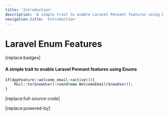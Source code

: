 ```yaml
---
title: 'Introduction'
description: 'A simple trait to enable Laravel Pennant features using Enums'
navigation.title: 'Introduction'
---
```


# Laravel Enum Features
 
[replace:badges]


#### A simple trait to enable Laravel Pennant features using Enums


```php
if(AppFeature::welcome_email->active()){
    Mail::to($newUser)->send(new WelcomeEmail($newUser));
}
```

[replace:full-source-code]


[replace:powered-by]
